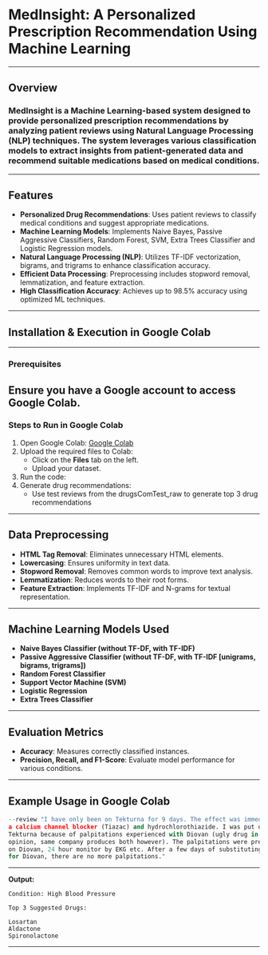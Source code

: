 # MedInsight: A Personalized Prescription Recommendation Using Machine Learning
---
## Overview
### MedInsight is a Machine Learning-based system designed to provide personalized prescription recommendations by analyzing patient reviews using Natural Language Processing (NLP) techniques. The system leverages various classification models to extract insights from patient-generated data and recommend suitable medications based on medical conditions.
---
## Features
- **Personalized Drug Recommendations**: Uses patient reviews to classify medical conditions and suggest appropriate medications.
- **Machine Learning Models**: Implements Naive Bayes, Passive Aggressive Classifiers, Random Forest, SVM, Extra Trees Classifier and Logistic Regression models.
- **Natural Language Processing (NLP)**: Utilizes TF-IDF vectorization, bigrams, and trigrams to enhance classification accuracy.
- **Efficient Data Processing**: Preprocessing includes stopword removal, lemmatization, and feature extraction.
- **High Classification Accuracy**: Achieves up to 98.5% accuracy using optimized ML techniques.
---
## Installation & Execution in Google Colab
---
### Prerequisites
Ensure you have a Google account to access Google Colab.
---
### Steps to Run in Google Colab
1. Open Google Colab: [Google Colab](https://colab.research.google.com/)
2. Upload the required files to Colab:
   - Click on the **Files** tab on the left.
   - Upload your dataset.
3. Run the code:
4. Generate drug recommendations:
   - Use test reviews from the drugsComTest_raw to generate top 3 drug recommendations
---
## Data Preprocessing
- **HTML Tag Removal**: Eliminates unnecessary HTML elements.
- **Lowercasing**: Ensures uniformity in text data.
- **Stopword Removal**: Removes common words to improve text analysis.
- **Lemmatization**: Reduces words to their root forms.
- **Feature Extraction**: Implements TF-IDF and N-grams for textual representation.
---
## Machine Learning Models Used
- **Naive Bayes Classifier (without TF-DF, with TF-IDF)**
- **Passive Aggressive Classifier (without TF-DF, with TF-IDF [unigrams, bigrams, trigrams])**
- **Random Forest Classifier**
- **Support Vector Machine (SVM)**
- **Logistic Regression**
- **Extra Trees Classifier**
---
## Evaluation Metrics
- **Accuracy**: Measures correctly classified instances.
- **Precision, Recall, and F1-Score**: Evaluate model performance for various conditions.
---
## Example Usage in Google Colab
```python
--review "I have only been on Tekturna for 9 days. The effect was immediate. I am also on
a calcium channel blocker (Tiazac) and hydrochlorothiazide. I was put on
Tekturna because of palpitations experienced with Diovan (ugly drug in my
opinion, same company produces both however). The palpitations were pretty bad
on Diovan, 24 hour monitor by EKG etc. After a few days of substituting Tekturna
for Diovan, there are no more palpitations."
```
---
**Output:**
```
Condition: High Blood Pressure

Top 3 Suggested Drugs:

Losartan
Aldactone
Spironolactone
```
---
